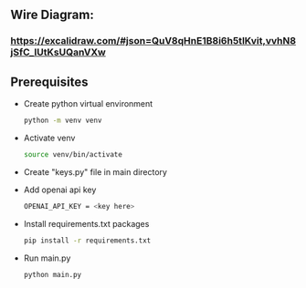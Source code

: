 ## Wire Diagram:
### https://excalidraw.com/#json=QuV8qHnE1B8i6h5tlKvit,vvhN8jSfC_IUtKsUQanVXw


## Prerequisites

* Create python virtual environment
  ```sh
  python -m venv venv
  ```
* Activate venv
  ```sh
  source venv/bin/activate
  ```
* Create "keys.py" file in main directory

* Add openai api key
  ```sh
  OPENAI_API_KEY = <key here>
  ```
* Install requirements.txt packages
  ```sh
  pip install -r requirements.txt
  ```
* Run main.py
  ```sh
  python main.py
  ```
